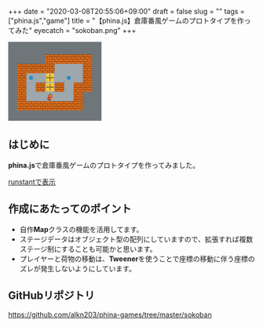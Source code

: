 +++
date = "2020-03-08T20:55:06+09:00"
draft = false
slug = ""
tags = ["phina.js","game"]
title = "【phina.js】倉庫番風ゲームのプロトタイプを作ってみた"
eyecatch = "sokoban.png"
+++

![sokoban](sokoban.png)

## はじめに
**phina.js**で倉庫番風ゲームのプロトタイプを作ってみました。

[runstantで表示](http://runstant.com/alkn203/projects/6f369970)

## 作成にあたってのポイント
* 自作**Map**クラスの機能を活用してます。
* ステージデータはオブジェクト型の配列にしていますので、拡張すれば複数ステージ制にすることも可能かと思います。
* プレイヤーと荷物の移動は、**Tweener**を使うことで座標の移動に伴う座標のズレが発生しないようにしています。

## GitHubリポジトリ
https://github.com/alkn203/phina-games/tree/master/sokoban
